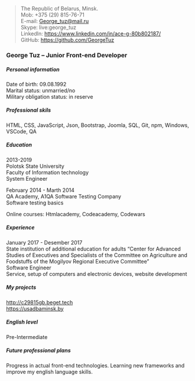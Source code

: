> The Republic of Belarus, Minsk.  
> Mob: +375 (29) 815-76-71  
> E-mail: George_tuz@mail.ru  
> Skype: live:george_tuz  
> LinkedIn: <https://www.linkedin.com/in/ace-g-80b802187/>  
> GitHub: <https://github.com/GeorgeTuz>

### George Tuz – Junior Front-end Developer

##### Personal information
Date of birth: 09.08.1992  
Marital status: unmarried/no  
Military obligation status: in reserve  

##### Professional skils
HTML, CSS, JavaScript, Json, Bootstrap, Joomla, SQL, Git, npm, Windows, VSCode, QA

##### Education
2013-2019  
Polotsk State University  
Faculty of Information technology  
System Engineer  

February 2014 - Marth 2014  
QA Academy, A1QA Software Testing Company  
Software testing basics  

Online courses: Htmlacademy, Codeacademy, Codewars  

##### Experience
January 2017 - Desember 2017  
State institution of additional education for adults “Center for Advanced Studies of Executives and Specialists of the Committee on Agriculture and Foodstuffs of the Mogilyov Regional Executive Committee”  
Software Engineer  
Service, setup of computers and electronic devices, website development  

##### My projects
<http://c29815gb.beget.tech>  
<https://usadbaminsk.by>  

##### English level
Pre-Intermediate

##### Future professional plans
Progress in actual front-end technologies. Learning new frameworks and improve my english language skills.